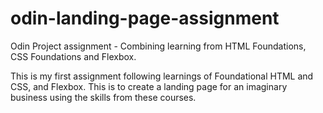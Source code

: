 # odin-landing-page-assignment
Odin Project assignment - Combining learning from HTML Foundations, CSS Foundations and Flexbox.

This is my first assignment following learnings of Foundational HTML and CSS, and Flexbox. This is to create a landing page for an imaginary business using the skills from these courses.